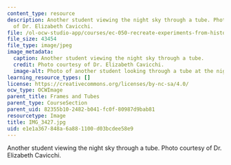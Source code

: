 ```yaml
---
content_type: resource
description: Another student viewing the night sky through a tube. Photo courtesy
  of Dr. Elizabeth Cavicchi.
file: /ol-ocw-studio-app/courses/ec-050-recreate-experiments-from-history-inform-the-future-from-the-past-galileo-january-iap-2010/e1e1a367848a6a881100d03bcdee58e9_IMG_3427.jpg
file_size: 43454
file_type: image/jpeg
image_metadata:
  caption: Another student viewing the night sky through a tube.
  credit: Photo courtesy of Dr. Elizabeth Cavicchi.
  image-alt: Photo of another student looking through a tube at the night sky.
learning_resource_types: []
license: https://creativecommons.org/licenses/by-nc-sa/4.0/
ocw_type: OCWImage
parent_title: Frames and Tubes
parent_type: CourseSection
parent_uid: 82355b10-2482-b041-fc0f-80987d9bab81
resourcetype: Image
title: IMG_3427.jpg
uid: e1e1a367-848a-6a88-1100-d03bcdee58e9
---
```

Another student viewing the night sky through a tube. Photo courtesy of Dr. Elizabeth Cavicchi.